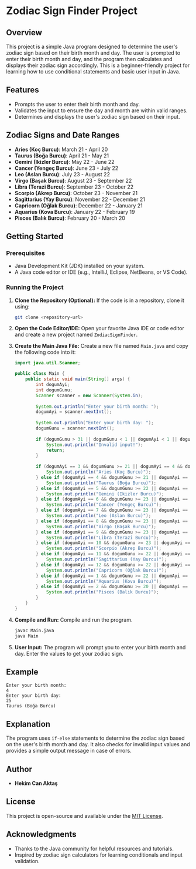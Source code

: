 # Zodiac Sign Finder Project

## Overview
This project is a simple Java program designed to determine the user's zodiac sign based on their birth month and day. The user is prompted to enter their birth month and day, and the program then calculates and displays their zodiac sign accordingly. This is a beginner-friendly project for learning how to use conditional statements and basic user input in Java.

## Features
- Prompts the user to enter their birth month and day.
- Validates the input to ensure the day and month are within valid ranges.
- Determines and displays the user's zodiac sign based on their input.

## Zodiac Signs and Date Ranges
- **Aries (Koç Burcu)**: March 21 - April 20
- **Taurus (Boğa Burcu)**: April 21 - May 21
- **Gemini (Ikizler Burcu)**: May 22 - June 22
- **Cancer (Yengeç Burcu)**: June 23 - July 22
- **Leo (Aslan Burcu)**: July 23 - August 22
- **Virgo (Başak Burcu)**: August 23 - September 22
- **Libra (Terazi Burcu)**: September 23 - October 22
- **Scorpio (Akrep Burcu)**: October 23 - November 21
- **Sagittarius (Yay Burcu)**: November 22 - December 21
- **Capricorn (Oğlak Burcu)**: December 22 - January 21
- **Aquarius (Kova Burcu)**: January 22 - February 19
- **Pisces (Balık Burcu)**: February 20 - March 20

## Getting Started

### Prerequisites
- Java Development Kit (JDK) installed on your system.
- A Java code editor or IDE (e.g., IntelliJ, Eclipse, NetBeans, or VS Code).

### Running the Project
1. **Clone the Repository (Optional):** If the code is in a repository, clone it using:
   ```sh
   git clone <repository-url>
   ```

2. **Open the Code Editor/IDE:** Open your favorite Java IDE or code editor and create a new project named `ZodiacSignFinder`.

3. **Create the Main Java File:** Create a new file named `Main.java` and copy the following code into it:
   ```java
   import java.util.Scanner;

   public class Main {
       public static void main(String[] args) {
           int dogumAyi;
           int dogumGunu;
           Scanner scanner = new Scanner(System.in);
           
           System.out.println("Enter your birth month: ");
           dogumAyi = scanner.nextInt();
           
           System.out.println("Enter your birth day: ");
           dogumGunu = scanner.nextInt();
           
           if (dogumGunu > 31 || dogumGunu < 1 || dogumAyi < 1 || dogumAyi > 12) {
               System.out.println("Invalid input!");
               return;
           }
           
           if (dogumAyi == 3 && dogumGunu >= 21 || dogumAyi == 4 && dogumGunu <= 20) {
               System.out.println("Aries (Koç Burcu)");
           } else if (dogumAyi == 4 && dogumGunu >= 21 || dogumAyi == 5 && dogumGunu <= 21) {
               System.out.println("Taurus (Boğa Burcu)");
           } else if (dogumAyi == 5 && dogumGunu >= 22 || dogumAyi == 6 && dogumGunu <= 22) {
               System.out.println("Gemini (Ikizler Burcu)");
           } else if (dogumAyi == 6 && dogumGunu >= 23 || dogumAyi == 7 && dogumGunu <= 22) {
               System.out.println("Cancer (Yengeç Burcu)");
           } else if (dogumAyi == 7 && dogumGunu >= 23 || dogumAyi == 8 && dogumGunu <= 22) {
               System.out.println("Leo (Aslan Burcu)");
           } else if (dogumAyi == 8 && dogumGunu >= 23 || dogumAyi == 9 && dogumGunu <= 22) {
               System.out.println("Virgo (Başak Burcu)");
           } else if (dogumAyi == 9 && dogumGunu >= 23 || dogumAyi == 10 && dogumGunu <= 22) {
               System.out.println("Libra (Terazi Burcu)");
           } else if (dogumAyi == 10 && dogumGunu >= 23 || dogumAyi == 11 && dogumGunu <= 21) {
               System.out.println("Scorpio (Akrep Burcu)");
           } else if (dogumAyi == 11 && dogumGunu >= 22 || dogumAyi == 12 && dogumGunu <= 21) {
               System.out.println("Sagittarius (Yay Burcu)");
           } else if (dogumAyi == 12 && dogumGunu >= 22 || dogumAyi == 1 && dogumGunu <= 21) {
               System.out.println("Capricorn (Oğlak Burcu)");
           } else if (dogumAyi == 1 && dogumGunu >= 22 || dogumAyi == 2 && dogumGunu <= 19) {
               System.out.println("Aquarius (Kova Burcu)");
           } else if (dogumAyi == 2 && dogumGunu >= 20 || dogumAyi == 3 && dogumGunu <= 20) {
               System.out.println("Pisces (Balık Burcu)");
           }
       }
   }
   ```

4. **Compile and Run:** Compile and run the program.
   ```sh
   javac Main.java
   java Main
   ```

5. **User Input:** The program will prompt you to enter your birth month and day. Enter the values to get your zodiac sign.

## Example
```
Enter your birth month:
4
Enter your birth day:
25
Taurus (Boğa Burcu)
```

## Explanation
The program uses `if-else` statements to determine the zodiac sign based on the user's birth month and day. It also checks for invalid input values and provides a simple output message in case of errors.

## Author
- **Hekim Can Aktaş**

## License
This project is open-source and available under the [MIT License](LICENSE).

## Acknowledgments
- Thanks to the Java community for helpful resources and tutorials.
- Inspired by zodiac sign calculators for learning conditionals and input validation.

